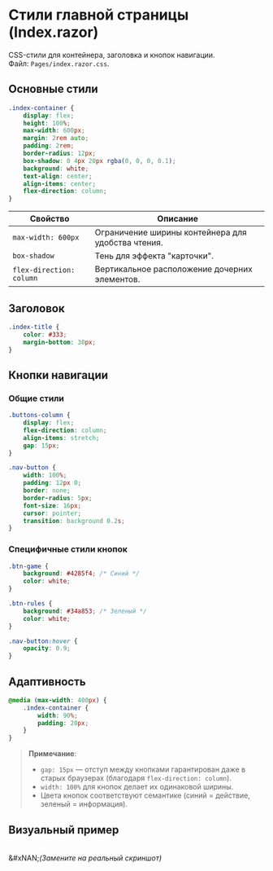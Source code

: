 # Стили главной страницы (Index.razor)

CSS-стили для контейнера, заголовка и кнопок навигации.\
Файл: `Pages/index.razor.css`.

## Основные стили

```css
.index-container {
    display: flex;
    height: 100%;
    max-width: 600px;
    margin: 2rem auto;
    padding: 2rem;
    border-radius: 12px;
    box-shadow: 0 4px 20px rgba(0, 0, 0, 0.1);
    background: white;
    text-align: center;
    align-items: center;
    flex-direction: column;
}
```

| Свойство                 | Описание                                           |
| ------------------------ | -------------------------------------------------- |
| `max-width: 600px`       | Ограничение ширины контейнера для удобства чтения. |
| `box-shadow`             | Тень для эффекта "карточки".                       |
| `flex-direction: column` | Вертикальное расположение дочерних элементов.      |

## Заголовок

```css
.index-title {
    color: #333;
    margin-bottom: 30px;
}
```

## Кнопки навигации

### Общие стили

```css
.buttons-column {
    display: flex;
    flex-direction: column;
    align-items: stretch;
    gap: 15px;
}

.nav-button {
    width: 100%;
    padding: 12px 0;
    border: none;
    border-radius: 5px;
    font-size: 16px;
    cursor: pointer;
    transition: background 0.2s;
}
```

### Специфичные стили кнопок

```css
.btn-game {
    background: #4285f4; /* Синий */
    color: white;
}

.btn-rules {
    background: #34a853; /* Зеленый */
    color: white;
}

.nav-button:hover {
    opacity: 0.9;
}
```

## Адаптивность

```css
@media (max-width: 400px) {
    .index-container {
        width: 90%;
        padding: 20px;
    }
}
```

> **Примечание**:
>
> * `gap: 15px` — отступ между кнопками гарантирован даже в старых браузерах (благодаря `flex-direction: column`).
> * `width: 100%` для кнопок делает их одинаковой ширины.
> * Цвета кнопок соответствуют семантике (синий = действие, зеленый = информация).

## Визуальный пример

\
&#xNAN;_(Замените на реальный скриншот)_
